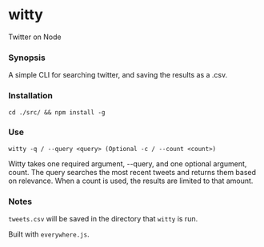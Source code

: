# witty 
Twitter on Node

### Synopsis
A simple CLI for searching twitter, and saving the results as a .csv.

### Installation
`cd ./src/ && npm install -g`

### Use
`witty -q / --query <query> (Optional -c / --count <count>)`

Witty takes one required argument, --query, and one optional argument, count.
The query searches the most recent tweets and returns them based on relevance.
When a count is used, the results are limited to that amount.

### Notes
`tweets.csv` will be saved in the directory that `witty` is run.

Built with `everywhere.js`.
